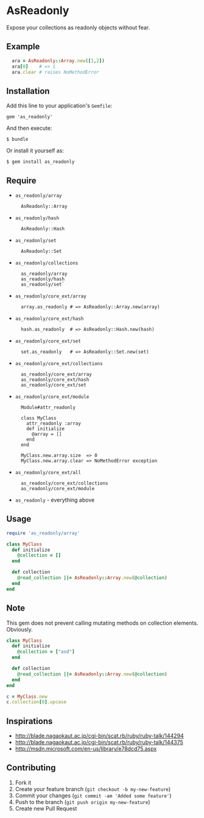 # AsReadonly

Expose your collections as readonly objects without fear.


## Example

```ruby
  ara = AsReadonly::Array.new([1,2])
  ara[0]    # => 1
  ara.clear # raises NoMethodError
```

## Installation

Add this line to your application's `Gemfile`:

    gem 'as_readonly'

And then execute:

    $ bundle

Or install it yourself as:

    $ gem install as_readonly

## Require

* `as_readonly/array`

        AsReadonly::Array

* `as_readonly/hash`

        AsReadonly::Hash

* `as_readonly/set`

        AsReadonly::Set

* `as_readonly/collections`

        as_readonly/array
        as_readonly/hash
        as_readonly/set`

* `as_readonly/core_ext/array`

        array.as_readonly # => AsReadonly::Array.new(array)

* `as_readonly/core_ext/hash`

        hash.as_readonly  # => AsReadonly::Hash.new(hash)

* `as_readonly/core_ext/set`

        set.as_readonly   # => AsReadonly::Set.new(set)

* `as_readonly/core_ext/collections`

        as_readonly/core_ext/array
        as_readonly/core_ext/hash
        as_readonly/core_ext/set

* `as_readonly/core_ext/module`

        Module#attr_readonly

        class MyClass
          attr_readonly :array
          def initialize
            @array = []
          end
        end

        MyClass.new.array.size  => 0
        MyClass.new.array.clear => NoMethodError exception

* `as_readonly/core_ext/all`

        as_readonly/core_ext/collections
        as_readonly/core_ext/module

* `as_readonly` - everything above


## Usage

```ruby
require 'as_readonly/array'

class MyClass
  def initialize
    @collection = []
  end

  def collection
    @read_collection ||= AsReadonly::Array.new(@collection)
  end
end
```

## Note

This gem does not prevent calling mutating methods on collection elements. Obviously.

```ruby
class MyClass
  def initialize
    @collection = ["asd"]
  end

  def collection
    @read_collection ||= AsReadonly::Array.new(@collection)
  end
end

c = MyClass.new
c.collection[0].upcase
```

## Inspirations

* http://blade.nagaokaut.ac.jp/cgi-bin/scat.rb/ruby/ruby-talk/144294
* http://blade.nagaokaut.ac.jp/cgi-bin/scat.rb/ruby/ruby-talk/144375
* http://msdn.microsoft.com/en-us/library/e78dcd75.aspx

## Contributing

1. Fork it
2. Create your feature branch (`git checkout -b my-new-feature`)
3. Commit your changes (`git commit -am 'Added some feature'`)
4. Push to the branch (`git push origin my-new-feature`)
5. Create new Pull Request
